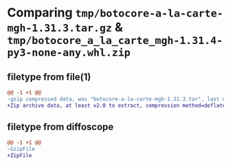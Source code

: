 # Comparing `tmp/botocore-a-la-carte-mgh-1.31.3.tar.gz` & `tmp/botocore_a_la_carte_mgh-1.31.4-py3-none-any.whl.zip`

## filetype from file(1)

```diff
@@ -1 +1 @@
-gzip compressed data, was "botocore-a-la-carte-mgh-1.31.3.tar", last modified: Fri Jul 14 01:46:33 2023, max compression
+Zip archive data, at least v2.0 to extract, compression method=deflate
```

## filetype from diffoscope

```diff
@@ -1 +1 @@
-GzipFile
+ZipFile
```

